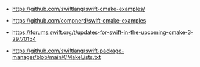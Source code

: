 

- https://github.com/swiftlang/swift-cmake-examples/
- https://github.com/compnerd/swift-cmake-examples


- https://forums.swift.org/t/updates-for-swift-in-the-upcoming-cmake-3-29/70154


- https://github.com/swiftlang/swift-package-manager/blob/main/CMakeLists.txt